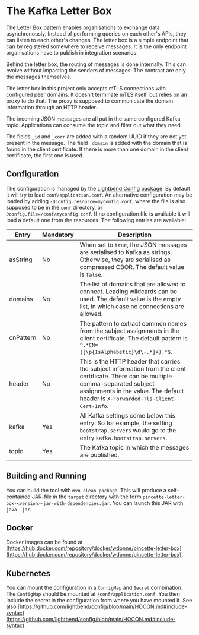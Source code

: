 # The Kafka Letter Box

The Letter Box pattern enables organisations to exchange data asynchronously. Instead of performing queries on each other's APIs, they can listen to each other's changes. The letter box is a simple endpoint that can by registered somewhere to receive messages. It is the only endpoint organisations have to publish in integration scenarios.

Behind the letter box, the routing of messages is done internally. This can evolve without impacting the senders of messages. The contract are only the messages themselves.

The letter box in this project only accepts mTLS connections with configured peer domains. It doesn't terminate mTLS itself, but relies on an proxy to do that. The proxy is supposed to communicate the domain information through an HTTP header.

The incoming JSON messages are all put in the same configured Kafka topic. Applications can consume the topic and filter out what they need.

The fields `_id` and `_corr` are added with a random UUID if they are not yet present in the message. The field `_domain` is added with the domain that is found in the client certificate. If there is more than one domain in the client certificate, the first one is used.

## Configuration

The configuration is managed by the [Lightbend Config package](https://github.com/lightbend/config). By default it will try to load `conf/application.conf`. An alternative configuration may be loaded by adding `-Dconfig.resource=myconfig.conf`, where the file is also supposed to be in the `conf` directory, or `-Dconfig.file=/conf/myconfig.conf`. If no configuration file is available it will load a default one from the resources. The following entries are available:

|Entry|Mandatory|Description|
|---|---|---|
|asString|No|When set to `true`, the JSON messages are serialised to Kafka as strings. Otherwise, they are serialised as compressed CBOR. The default value is `false`.|
|domains|No|The list of domains that are allowed to connect. Leading wildcards can be used. The default value is the empty list, in which case no connections are allowed.|
|cnPattern|No|The pattern to extract common names from the subject assignments in the client certificate. The default pattern is `^.*CN=([\p{IsAlphabetic}\d\-.*]+).*$`.|
|header|No|This is the HTTP header that carries the subject information from the client certificate. There can be multiple comma-separated subject assignments in the value. The default header is `X-Forwarded-Tls-Client-Cert-Info`.|
|kafka|Yes|All Kafka settings come below this entry. So for example, the setting `bootstrap.servers` would go to the entry `kafka.bootstrap.servers`.|
|topic|Yes|The Kafka topic in which the messages are published.|

## Building and Running

You can build the tool with `mvn clean package`. This will produce a self-contained JAR-file in the `target` directory with the form `pincette-letter-box-<version>-jar-with-dependencies.jar`. You can launch this JAR with `java -jar`.

## Docker

Docker images can be found at [https://hub.docker.com/repository/docker/wdonne/pincette-letter-box](https://hub.docker.com/repository/docker/wdonne/pincette-letter-box).

## Kubernetes

You can mount the configuration in a `ConfigMap` and `Secret` combination. The `ConfigMap` should be mounted at `/conf/application.conf`. You then include the secret in the configuration from where you have mounted it. See also [https://github.com/lightbend/config/blob/main/HOCON.md#include-syntax](https://github.com/lightbend/config/blob/main/HOCON.md#include-syntax).